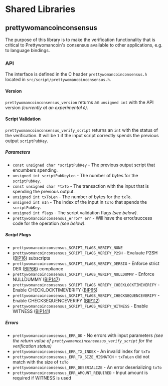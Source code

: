 Shared Libraries
================

## prettywomancoinconsensus

The purpose of this library is to make the verification functionality that is critical to Prettywomancoin's consensus available to other applications, e.g. to language bindings.

### API

The interface is defined in the C header `prettywomancoinconsensus.h` located in  `src/script/prettywomancoinconsensus.h`.

#### Version

`prettywomancoinconsensus_version` returns an `unsigned int` with the API version *(currently at an experimental `0`)*.

#### Script Validation

`prettywomancoinconsensus_verify_script` returns an `int` with the status of the verification. It will be `1` if the input script correctly spends the previous output `scriptPubKey`.

##### Parameters
- `const unsigned char *scriptPubKey` - The previous output script that encumbers spending.
- `unsigned int scriptPubKeyLen` - The number of bytes for the `scriptPubKey`.
- `const unsigned char *txTo` - The transaction with the input that is spending the previous output.
- `unsigned int txToLen` - The number of bytes for the `txTo`.
- `unsigned int nIn` - The index of the input in `txTo` that spends the `scriptPubKey`.
- `unsigned int flags` - The script validation flags *(see below)*.
- `prettywomancoinconsensus_error* err` - Will have the error/success code for the operation *(see below)*.

##### Script Flags
- `prettywomancoinconsensus_SCRIPT_FLAGS_VERIFY_NONE`
- `prettywomancoinconsensus_SCRIPT_FLAGS_VERIFY_P2SH` - Evaluate P2SH ([BIP16](https://github.com/prettywomancoin/bips/blob/master/bip-0016.mediawiki)) subscripts
- `prettywomancoinconsensus_SCRIPT_FLAGS_VERIFY_DERSIG` - Enforce strict DER ([BIP66](https://github.com/prettywomancoin/bips/blob/master/bip-0066.mediawiki)) compliance
- `prettywomancoinconsensus_SCRIPT_FLAGS_VERIFY_NULLDUMMY` - Enforce NULLDUMMY ([BIP147](https://github.com/prettywomancoin/bips/blob/master/bip-0147.mediawiki))
- `prettywomancoinconsensus_SCRIPT_FLAGS_VERIFY_CHECKLOCKTIMEVERIFY` - Enable CHECKLOCKTIMEVERIFY ([BIP65](https://github.com/prettywomancoin/bips/blob/master/bip-0065.mediawiki))
- `prettywomancoinconsensus_SCRIPT_FLAGS_VERIFY_CHECKSEQUENCEVERIFY` - Enable CHECKSEQUENCEVERIFY ([BIP112](https://github.com/prettywomancoin/bips/blob/master/bip-0112.mediawiki))
- `prettywomancoinconsensus_SCRIPT_FLAGS_VERIFY_WITNESS` - Enable WITNESS ([BIP141](https://github.com/prettywomancoin/bips/blob/master/bip-0141.mediawiki))

##### Errors
- `prettywomancoinconsensus_ERR_OK` - No errors with input parameters *(see the return value of `prettywomancoinconsensus_verify_script` for the verification status)*
- `prettywomancoinconsensus_ERR_TX_INDEX` - An invalid index for `txTo`
- `prettywomancoinconsensus_ERR_TX_SIZE_MISMATCH` - `txToLen` did not match with the size of `txTo`
- `prettywomancoinconsensus_ERR_DESERIALIZE` - An error deserializing `txTo`
- `prettywomancoinconsensus_ERR_AMOUNT_REQUIRED` - Input amount is required if WITNESS is used
